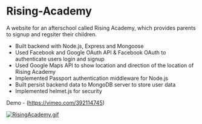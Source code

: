 # Rising-Academy
A website for an afterschool called Rising Academy, which provides parents to signup and regsiter their children.

- Built backend with Node.js, Express and Mongoose
- Used Facebook and Google OAuth API & Facebook OAuth to authenticate users login and signup
- Used Google Maps API to show location and direction of the location of Rising Academy
- Implemented Passport authentication middleware for Node.js
- Built persist backend data to MongoDB server to store user data
- Implemented helmet.js for security

Demo - (https://vimeo.com/392114745)

[![RisingAcademy.gif](https://s5.gifyu.com/images/Feb-19-2020-11-14-10.gif)](https://gifyu.com/image/74en)
